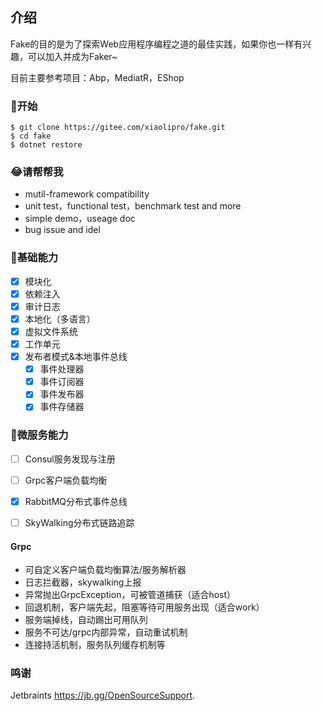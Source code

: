 
## 介绍

Fake的目的是为了探索Web应用程序编程之道的最佳实践，如果你也一样有兴趣，可以加入并成为Faker~

目前主要参考项目：Abp，MediatR，EShop
### 🐣开始

```shell
$ git clone https://gitee.com/xiaolipro/fake.git
$ cd fake
$ dotnet restore
```

### 😂请帮帮我
- mutil-framework compatibility
- unit test，functional test，benchmark test and more
- simple demo，useage doc
- bug issue and idel

### 🐌基础能力
- [x] 模块化
- [x] 依赖注入
- [x] 审计日志
- [x] 本地化（多语言）
- [x] 虚拟文件系统
- [x] 工作单元
- [x] 发布者模式&本地事件总线
  - [x] 事件处理器
  - [x] 事件订阅器
  - [x] 事件发布器
  - [x] 事件存储器

### 🐸微服务能力
- [ ] Consul服务发现与注册
- [ ] Grpc客户端负载均衡
- [x] RabbitMQ分布式事件总线
- [ ] SkyWalking分布式链路追踪


#### Grpc
- 可自定义客户端负载均衡算法/服务解析器
- 日志拦截器，skywalking上报
- 异常抛出GrpcException，可被管道捕获（适合host）
- 回退机制，客户端先起，阻塞等待可用服务出现（适合work）
- 服务端掉线，自动踢出可用队列
- 服务不可达/grpc内部异常，自动重试机制
- 连接持活机制，服务队列缓存机制等

### 鸣谢
Jetbraints https://jb.gg/OpenSourceSupport.